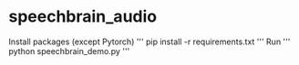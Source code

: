 # speechbrain_audio
Install packages (except Pytorch)
'''
pip install -r requirements.txt
'''
Run
'''
python speechbrain_demo.py
'''
